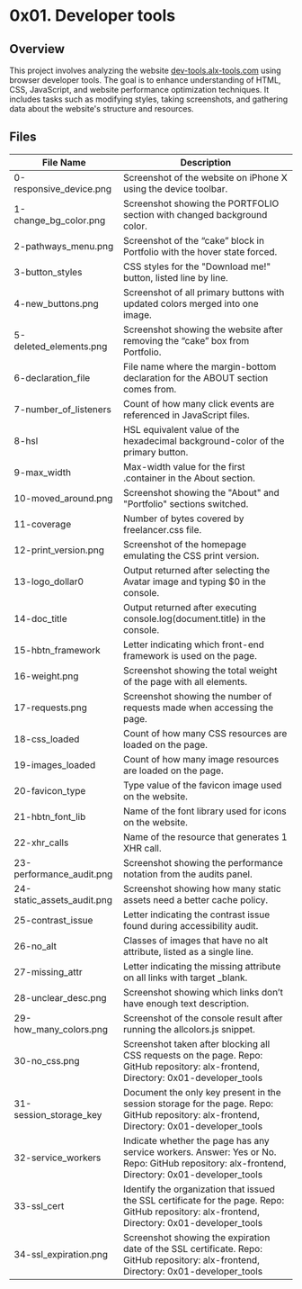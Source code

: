 # 0x01. Developer tools

## Overview

This project involves analyzing the website [dev-tools.alx-tools.com](https://dev-tools.alx-tools.com/) using browser developer tools. The goal is to enhance understanding of HTML, CSS, JavaScript, and website performance optimization techniques. It includes tasks such as modifying styles, taking screenshots, and gathering data about the website's structure and resources.

## Files

| File Name                       | Description                                                         |
|---------------------------------|---------------------------------------------------------------------|
| 0-responsive_device.png        | Screenshot of the website on iPhone X using the device toolbar.                       |
| 1-change_bg_color.png         | Screenshot showing the PORTFOLIO section with changed background color.               |
| 2-pathways_menu.png           | Screenshot of the “cake” block in Portfolio with the hover state forced.             |
| 3-button_styles                | CSS styles for the "Download me!" button, listed line by line.                       |
| 4-new_buttons.png              | Screenshot of all primary buttons with updated colors merged into one image.          |
| 5-deleted_elements.png         | Screenshot showing the website after removing the “cake” box from Portfolio.         |
| 6-declaration_file             | File name where the margin-bottom declaration for the ABOUT section comes from.      |
| 7-number_of_listeners          | Count of how many click events are referenced in JavaScript files.                   |
| 8-hsl                         | HSL equivalent value of the hexadecimal background-color of the primary button.      |
| 9-max_width                    | Max-width value for the first .container in the About section.                       |
| 10-moved_around.png           | Screenshot showing the "About" and "Portfolio" sections switched.                    |
| 11-coverage                    | Number of bytes covered by freelancer.css file.                                       |
| 12-print_version.png           | Screenshot of the homepage emulating the CSS print version.                           |
| 13-logo_dollar0                | Output returned after selecting the Avatar image and typing $0 in the console.       |
| 14-doc_title                   | Output returned after executing console.log(document.title) in the console.          |
| 15-hbtn_framework              | Letter indicating which front-end framework is used on the page.                     |
| 16-weight.png                  | Screenshot showing the total weight of the page with all elements.                   |
| 17-requests.png                | Screenshot showing the number of requests made when accessing the page.              |
| 18-css_loaded                  | Count of how many CSS resources are loaded on the page.                              |
| 19-images_loaded               | Count of how many image resources are loaded on the page.                            |
| 20-favicon_type                | Type value of the favicon image used on the website.                                 |
| 21-hbtn_font_lib              | Name of the font library used for icons on the website.                             |
| 22-xhr_calls                   | Name of the resource that generates 1 XHR call.                                      |
| 23-performance_audit.png       | Screenshot showing the performance notation from the audits panel.                    |
| 24-static_assets_audit.png      | Screenshot showing how many static assets need a better cache policy.                |
| 25-contrast_issue              | Letter indicating the contrast issue found during accessibility audit.               |
| 26-no_alt                      | Classes of images that have no alt attribute, listed as a single line.               |
| 27-missing_attr                | Letter indicating the missing attribute on all links with target _blank.             |
| 28-unclear_desc.png           | Screenshot showing which <a> links don’t have enough text description.               |
| 29-how_many_colors.png        | Screenshot of the console result after running the allcolors.js snippet.             |
| 30-no_css.png                  | Screenshot taken after blocking all CSS requests on the page. Repo: GitHub repository: alx-frontend, Directory: 0x01-developer_tools |
| 31-session_storage_key          | Document the only key present in the session storage for the page. Repo: GitHub repository: alx-frontend, Directory: 0x01-developer_tools |
| 32-service_workers              | Indicate whether the page has any service workers. Answer: Yes or No. Repo: GitHub repository: alx-frontend, Directory: 0x01-developer_tools |
| 33-ssl_cert                    | Identify the organization that issued the SSL certificate for the page. Repo: GitHub repository: alx-frontend, Directory: 0x01-developer_tools |
| 34-ssl_expiration.png          | Screenshot showing the expiration date of the SSL certificate. Repo: GitHub repository: alx-frontend, Directory: 0x01-developer_tools |